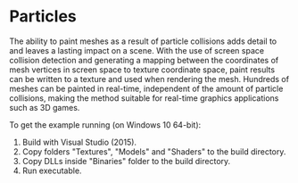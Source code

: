 # Particles
The ability to paint meshes as a result of particle collisions adds detail to and leaves a lasting impact on a scene. With the use of screen space collision detection and generating a mapping between the coordinates of mesh vertices in screen space to texture coordinate space, paint results can be written to a texture and used when rendering the mesh. Hundreds of meshes can be painted in real-time, independent of the amount of particle collisions, making the method suitable for real-time graphics applications such as 3D games.

To get the example running (on Windows 10 64-bit):

1. Build with Visual Studio (2015).
2. Copy folders "Textures", "Models" and "Shaders" to the build directory.
3. Copy DLLs inside "Binaries" folder to the build directory.
4. Run executable.

